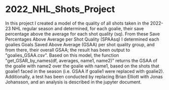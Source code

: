 # 2022_NHL_Shots_Project
In this project I created a model of the quality of all shots taken in the 2022-23 NHL regular season and determined, for each goalie, their save percentage above the average for each shot quality (sq).
From these Save Percentages Above Average per Shot Quality (SPAAsq) I determined each goalies Goals Saved Above Average (GSAA) per shot quality group, and from there, their overall GSAA; the result has been output to "goalies_GSAA.csv".
Based on this model, the function "get_GSAR_by_names(df, averages, name1, name2)" returns the GSAA of the goalie with name2 over the goalie with name1, based on the shots that goalie1 faced in the season (i.e. GSAA if goalie1 were replaced with goalie2).
Additionally, a test has been conducted by replacing Brian Elliott with Jonas Johansson, and an analysis is described in the jupyter document.
